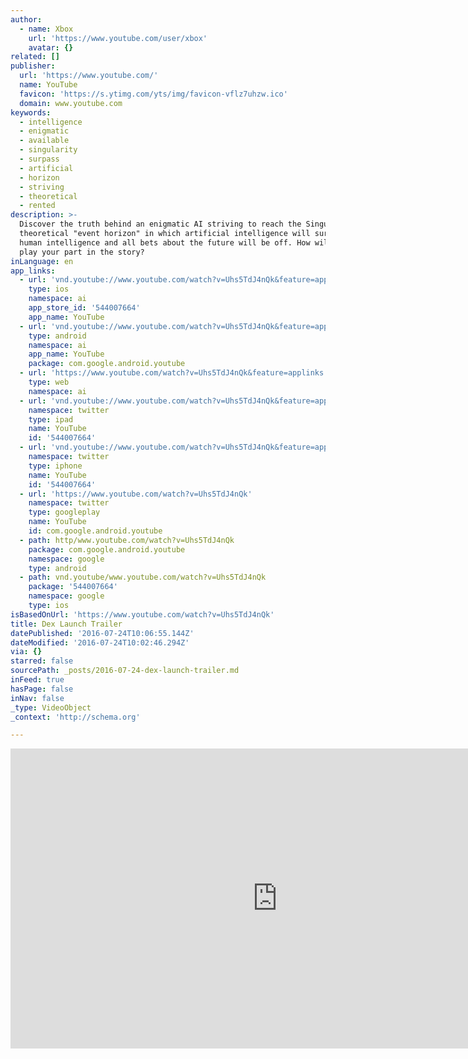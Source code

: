 ```yaml
---
author:
  - name: Xbox
    url: 'https://www.youtube.com/user/xbox'
    avatar: {}
related: []
publisher:
  url: 'https://www.youtube.com/'
  name: YouTube
  favicon: 'https://s.ytimg.com/yts/img/favicon-vflz7uhzw.ico'
  domain: www.youtube.com
keywords:
  - intelligence
  - enigmatic
  - available
  - singularity
  - surpass
  - artificial
  - horizon
  - striving
  - theoretical
  - rented
description: >-
  Discover the truth behind an enigmatic AI striving to reach the Singularity, a
  theoretical "event horizon" in which artificial intelligence will surpass
  human intelligence and all bets about the future will be off. How will you
  play your part in the story?
inLanguage: en
app_links:
  - url: 'vnd.youtube://www.youtube.com/watch?v=Uhs5TdJ4nQk&feature=applinks'
    type: ios
    namespace: ai
    app_store_id: '544007664'
    app_name: YouTube
  - url: 'vnd.youtube://www.youtube.com/watch?v=Uhs5TdJ4nQk&feature=applinks'
    type: android
    namespace: ai
    app_name: YouTube
    package: com.google.android.youtube
  - url: 'https://www.youtube.com/watch?v=Uhs5TdJ4nQk&feature=applinks'
    type: web
    namespace: ai
  - url: 'vnd.youtube://www.youtube.com/watch?v=Uhs5TdJ4nQk&feature=applinks'
    namespace: twitter
    type: ipad
    name: YouTube
    id: '544007664'
  - url: 'vnd.youtube://www.youtube.com/watch?v=Uhs5TdJ4nQk&feature=applinks'
    namespace: twitter
    type: iphone
    name: YouTube
    id: '544007664'
  - url: 'https://www.youtube.com/watch?v=Uhs5TdJ4nQk'
    namespace: twitter
    type: googleplay
    name: YouTube
    id: com.google.android.youtube
  - path: http/www.youtube.com/watch?v=Uhs5TdJ4nQk
    package: com.google.android.youtube
    namespace: google
    type: android
  - path: vnd.youtube/www.youtube.com/watch?v=Uhs5TdJ4nQk
    package: '544007664'
    namespace: google
    type: ios
isBasedOnUrl: 'https://www.youtube.com/watch?v=Uhs5TdJ4nQk'
title: Dex Launch Trailer
datePublished: '2016-07-24T10:06:55.144Z'
dateModified: '2016-07-24T10:02:46.294Z'
via: {}
starred: false
sourcePath: _posts/2016-07-24-dex-launch-trailer.md
inFeed: true
hasPage: false
inNav: false
_type: VideoObject
_context: 'http://schema.org'

---
```

<iframe src="https://cdn.embedly.com/widgets/media.html?src=https%3A%2F%2Fwww.youtube.com%2Fembed%2FUhs5TdJ4nQk%3Ffeature%3Doembed&amp;url=http%3A%2F%2Fwww.youtube.com%2Fwatch%3Fv%3DUhs5TdJ4nQk&amp;image=https%3A%2F%2Fi.ytimg.com%2Fvi%2FUhs5TdJ4nQk%2Fhqdefault.jpg&amp;key=b7d04c9b404c499eba89ee7072e1c4f7&amp;type=text%2Fhtml&amp;schema=youtube" width="854" height="480" scrolling="no" frameborder="0" allowfullscreen="" style=""></iframe>